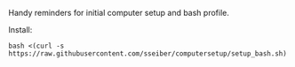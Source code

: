 Handy reminders for initial computer setup and bash profile.

Install:
```
bash <(curl -s https://raw.githubusercontent.com/sseiber/computersetup/setup_bash.sh)
```
